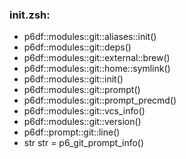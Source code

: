 ### init.zsh:
- p6df::modules::git::aliases::init()
- p6df::modules::git::deps()
- p6df::modules::git::external::brew()
- p6df::modules::git::home::symlink()
- p6df::modules::git::init()
- p6df::modules::git::prompt()
- p6df::modules::git::prompt_precmd()
- p6df::modules::git::vcs_info()
- p6df::modules::git::version()
- p6df::prompt::git::line()
- str str = p6_git_prompt_info()

